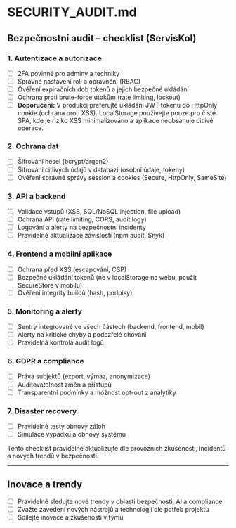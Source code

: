 # SECURITY_AUDIT.md

## Bezpečnostní audit – checklist (ServisKol)

### 1. Autentizace a autorizace
- [ ] 2FA povinné pro adminy a techniky
- [ ] Správné nastavení rolí a oprávnění (RBAC)
- [ ] Ověření expiračních dob tokenů a jejich bezpečné ukládání
- [ ] Ochrana proti brute-force útokům (rate limiting, lockout)
- [ ] **Doporučení:** V produkci preferujte ukládání JWT tokenu do HttpOnly cookie (ochrana proti XSS). LocalStorage používejte pouze pro čisté SPA, kde je riziko XSS minimalizováno a aplikace neobsahuje citlivé operace.

### 2. Ochrana dat
- [ ] Šifrování hesel (bcrypt/argon2)
- [ ] Šifrování citlivých údajů v databázi (osobní údaje, tokeny)
- [ ] Ověření správné správy session a cookies (Secure, HttpOnly, SameSite)

### 3. API a backend
- [ ] Validace vstupů (XSS, SQL/NoSQL injection, file upload)
- [ ] Ochrana API (rate limiting, CORS, audit logy)
- [ ] Logování a alerty na bezpečnostní incidenty
- [ ] Pravidelné aktualizace závislostí (npm audit, Snyk)

### 4. Frontend a mobilní aplikace
- [ ] Ochrana před XSS (escapování, CSP)
- [ ] Bezpečné ukládání tokenů (ne v localStorage na webu, použít SecureStore v mobilu)
- [ ] Ověření integrity buildů (hash, podpisy)

### 5. Monitoring a alerty
- [ ] Sentry integrované ve všech částech (backend, frontend, mobil)
- [ ] Alerty na kritické chyby a podezřelé chování
- [ ] Pravidelná kontrola audit logů

### 6. GDPR a compliance
- [ ] Práva subjektů (export, výmaz, anonymizace)
- [ ] Auditovatelnost změn a přístupů
- [ ] Transparentní podmínky a možnost opt-out z analytiky

### 7. Disaster recovery
- [ ] Pravidelné testy obnovy záloh
- [ ] Simulace výpadku a obnovy systému

Tento checklist pravidelně aktualizujte dle provozních zkušeností, incidentů a nových trendů v bezpečnosti.

---

## Inovace a trendy
- [ ] Pravidelně sledujte nové trendy v oblasti bezpečnosti, AI a compliance
- [ ] Zvažte zavedení nových nástrojů a technologií dle potřeb projektu
- [ ] Sdílejte inovace a zkušenosti v týmu
